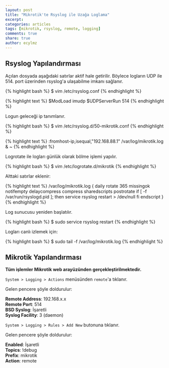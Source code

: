 ```yaml
---
layout: post
title: "Mikrotik'te Rsyslog ile Uzağa Loglama"
excerpt:
categories: articles
tags: [mikrotik, rsyslog, remote, logging]
comments: true
share: true
author: ecylmz
---
```


##  Rsyslog Yapılandırması

Açılan dosyada aşağıdaki satırlar aktif hale getirilir. Böylece logların UDP ile 514. port üzerinden rsyslog'a ulaşabilme imkanı sağlanır.

{% highlight bash %}
$ vim /etc/rsyslog.conf
{% endhighlight %}

{% highlight text %}
$ModLoad imudp
$UDPServerRun 514
{% endhighlight %}

Logun geleceği ip tanımlanır.

{% highlight bash %}
$ vim /etc/rsyslog.d/50-mikrotik.conf
{% endhighlight %}

{% highlight text %}
:fromhost-ip,isequal,"192.168.88.1" /var/log/mikrotik.log
& ~
{% endhighlight %}

Logrotate ile logları günlük olarak bölme işlemi yapılır.

{% highlight bash %}
$ vim /etc/logrotate.d/mikrotik
{% endhighlight %}

Alttaki satırlar eklenir:

{% highlight text %}
/var/log/mikrotik.log {
    daily
    rotate 365
    missingok
    notifempty
    delaycompress
    compress
    sharedscripts
    postrotate
    if [ -f /var/run/rsyslogd.pid ]; then
        service rsyslog restart > /dev/null
    fi
    endscript
}
{% endhighlight %}

Log sunucusu yeniden başlatılır.

{% highlight bash %}
$ sudo service rsyslog restart
{% endhighlight %}

Logları canlı izlemek için:

{% highlight bash %}
$ sudo tail -f /var/log/mikrotik.log
{% endhighlight %}

##  Mikrotik Yapılandırması

**Tüm işlemler Mikrotik web arayüzünden gerçekleştirilmektedir.**

`System > Logging > Actions` menüsünden `remote`'a tıklanır.

Gelen pencere şöyle doldurulur:

**Remote Address**: 192.168.x.x  
**Remote Port**: 514  
**BSD Syslog**: İşaretli  
**Syslog Facility**: 3 (daemon)


`System > Logging > Rules > Add New` butonuna tıklanır.

Gelen pencere şöyle doldurulur:

**Enabled**: İşaretli  
**Topics**: !debug  
**Prefix**: mikrotik  
**Action**: remote
